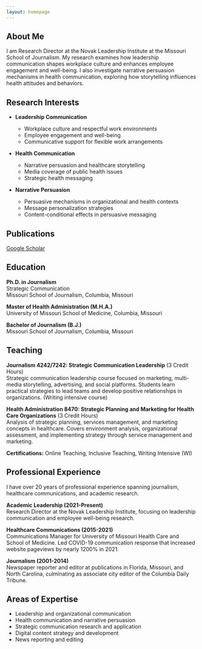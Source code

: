 ```yaml
---
layout: homepage
---
```


## About Me

I am Research Director at the Novak Leadership Institute at the Missouri School of Journalism. My research examines how leadership communication shapes workplace culture and enhances employee engagement and well-being. I also investigate narrative persuasion mechanisms in health communication, exploring how storytelling influences health attitudes and behaviors.

## Research Interests

- **Leadership Communication**
  - Workplace culture and respectful work environments
  - Employee engagement and well-being
  - Communicative support for flexible work arrangements

- **Health Communication**
  - Narrative persuasion and healthcare storytelling
  - Media coverage of public health issues
  - Strategic health messaging

- **Narrative Persuasion**
  - Persuasive mechanisms in organizational and health contexts
  - Message personalization strategies
  - Content-conditional effects in persuasive messaging

## Publications

<a href="https://scholar.google.com/citations?user=t1pq2N4AAAAJ&hl=en&oi=ao" target="_blank">Google Scholar</a>

## Education

**Ph.D. in Journalism**  
Strategic Communication  
Missouri School of Journalism, Columbia, Missouri

**Master of Health Administration (M.H.A.)**  
University of Missouri School of Medicine, Columbia, Missouri

**Bachelor of Journalism (B.J.)**  
Missouri School of Journalism, Columbia, Missouri

## Teaching

**Journalism 4242/7242: Strategic Communication Leadership** (3 Credit Hours)  
Strategic communication leadership course focused on marketing, multi-media storytelling, advertising, and social platforms. Students learn practical strategies to lead teams and develop positive relationships in organizations. (Writing intensive course)

**Health Administration 8470: Strategic Planning and Marketing for Health Care Organizations** (3 Credit Hours)  
Analysis of strategic planning, services management, and marketing concepts in healthcare. Covers environment analysis, organizational assessment, and implementing strategy through service management and marketing.

**Certifications:** Online Teaching, Inclusive Teaching, Writing Intensive (WI)

## Professional Experience

I have over 20 years of professional experience spanning journalism, healthcare communications, and academic research.

**Academic Leadership (2021-Present)**  
Research Director at the Novak Leadership Institute, focusing on leadership communication and employee well-being research.

**Healthcare Communications (2015-2021)**  
Communications Manager for University of Missouri Health Care and School of Medicine. Led COVID-19 communication response that increased website pageviews by nearly 1200% in 2021.

**Journalism (2001-2014)**  
Newspaper reporter and editor at publications in Florida, Missouri, and North Carolina, culminating as associate city editor of the Columbia Daily Tribune.

## Areas of Expertise

- Leadership and organizational communication
- Health communication and narrative persuasion
- Strategic communication research and application
- Digital content strategy and development
- News reporting and editing
